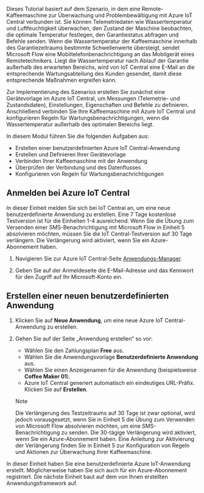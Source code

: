  Dieses Tutorial basiert auf dem Szenario, in dem eine Remote-Kaffeemaschine zur Überwachung und Problembewältigung mit Azure IoT Central verbunden ist. Sie können Telemetriedaten wie Wassertemperatur und Luftfeuchtigkeit überwachen, den Zustand der Maschine beobachten, die optimale Temperatur festlegen, den Garantiestatus abfragen und Befehle senden. Wenn die Wassertemperatur der Kaffeemaschine innerhalb des Garantiezeitraums bestimmte Schwellenwerte übersteigt, sendet Microsoft Flow eine Mobiltelefonbenachrichtigung an das Mobilgerät eines Remotetechnikers. Liegt die Wassertemperatur nach Ablauf der Garantie außerhalb des erwarteten Bereichs, wird von IoT Central eine E-Mail an die entsprechende Wartungsabteilung des Kunden gesendet, damit diese entsprechende Maßnahmen ergreifen kann.

Zur Implementierung des Szenarios erstellen Sie zunächst eine Gerätevorlage im Azure IoT Central, um Messungen (Telemetrie- und Zustandsdaten), Einstellungen, Eigenschaften und Befehle zu definieren. Anschließend verbinden Sie Ihre Kaffeemaschine mit Azure IoT Central und konfigurieren Regeln für Wartungsbenachrichtigungen, wenn die Wassertemperatur außerhalb des optimalen Bereichs liegt.

In diesem Modul führen Sie die folgenden Aufgaben aus:
- Erstellen einer benutzerdefinierten Azure IoT Central-Anwendung 
- Erstellen und Definieren Ihrer Gerätevorlage
- Verbinden Ihrer Kaffeemaschine mit der Anwendung
- Überprüfen der Verbindung und des Datenflusses
- Konfigurieren von Regeln für Wartungsbenachrichtigungen
 
## <a name="sign-in-to-azure-iot-central"></a>Anmelden bei Azure IoT Central
In dieser Einheit melden Sie sich bei IoT Central an, um eine neue benutzerdefinierte Anwendung zu erstellen. Eine 7 Tage kostenlose Testversion ist für die Einheiten 1-4 ausreichend. Wenn Sie die Übung zum Versenden einer SMS-Benachrichtigung mit Microsoft Flow in Einheit 5 absolvieren möchten, müssen Sie die IoT Central-Testversion auf 30 Tage verlängern. Die Verlängerung wird aktiviert, wenn Sie ein Azure-Abonnement haben.  

1. Navigieren Sie zur Azure IoT Central-Seite [Anwendungs-Manager](https://aka.ms/iotcentral). 

1. Geben Sie auf der Anmeldeseite die E-Mail-Adresse und das Kennwort für den Zugriff auf Ihr Microsoft-Konto ein.

## <a name="create-a-new-custom-application"></a>Erstellen einer neuen benutzerdefinierten Anwendung

1. Klicken Sie auf **Neue Anwendung**, um eine neue Azure IoT Central-Anwendung zu erstellen. 

1. Gehen Sie auf der Seite „Anwendung erstellen“ so vor: 
    * Wählen Sie den Zahlungsplan **Free** aus.
    * Wählen Sie die Anwendungsvorlage **Benutzerdefinierte Anwendung** aus.
    * Wählen Sie einen Anzeigenamen für die Anwendung (beispielsweise **Coffee Maker 01**).
    * Azure IoT Central generiert automatisch ein eindeutiges URL-Präfix. Klicken Sie auf **Erstellen**.
    
   > [!NOTE]
   > Die Verlängerung des Testzeitraums auf 30 Tage ist zwar optional, wird jedoch vorausgesetzt, wenn Sie in Einheit 5 die Übung zum Verwenden von Microsoft Flow absolvieren möchten, um eine SMS-Benachrichtigung zu senden. Die 30-tägige Verlängerung wird aktiviert, wenn Sie ein Azure-Abonnement haben. Eine Anleitung zur Aktivierung der Verlängerung finden Sie in Einheit 5 zur Konfiguration von Regeln und Aktionen zur Überwachung Ihrer Kaffeemaschine.

In dieser Einheit haben Sie eine benutzerdefinierte Azure IoT-Anwendung erstellt. Möglicherweise haben Sie sich auch für ein Azure-Abonnement registriert. Die nächste Einheit baut auf dem von Ihnen erstellten Anwendungsframework auf. 